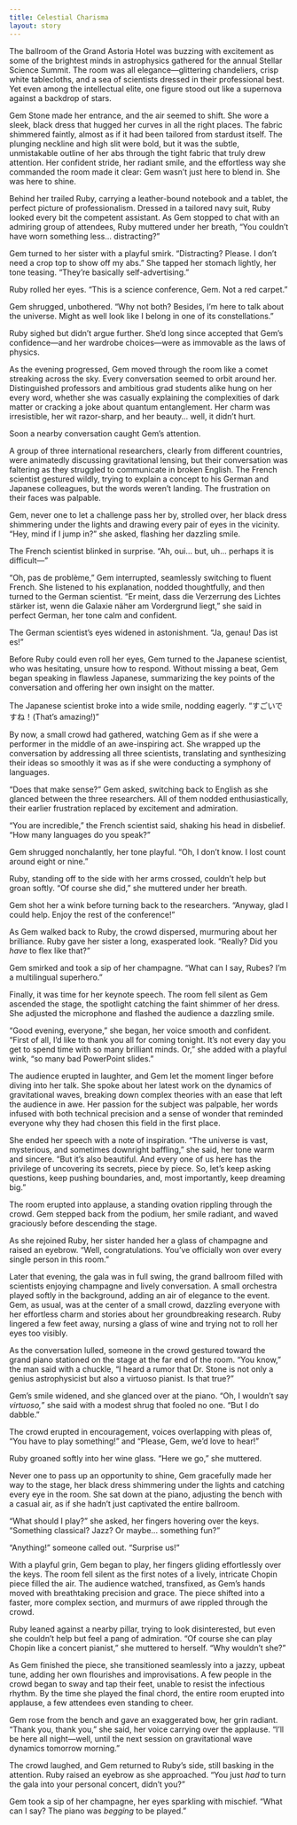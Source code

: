```yaml
---
title: Celestial Charisma
layout: story
---
```


The ballroom of the Grand Astoria Hotel was buzzing with excitement as some of the brightest minds in astrophysics gathered for the annual Stellar Science Summit. The room was all elegance—glittering chandeliers, crisp white tablecloths, and a sea of scientists dressed in their professional best. Yet even among the intellectual elite, one figure stood out like a supernova against a backdrop of stars.

Gem Stone made her entrance, and the air seemed to shift. She wore a sleek, black dress that hugged her curves in all the right places. The fabric shimmered faintly, almost as if it had been tailored from stardust itself. The plunging neckline and high slit were bold, but it was the subtle, unmistakable outline of her abs through the tight fabric that truly drew attention. Her confident stride, her radiant smile, and the effortless way she commanded the room made it clear: Gem wasn’t just here to blend in. She was here to shine.

Behind her trailed Ruby, carrying a leather-bound notebook and a tablet, the perfect picture of professionalism. Dressed in a tailored navy suit, Ruby looked every bit the competent assistant. As Gem stopped to chat with an admiring group of attendees, Ruby muttered under her breath, “You couldn’t have worn something less... distracting?”

Gem turned to her sister with a playful smirk. “Distracting? Please. I don’t need a crop top to show off my abs.” She tapped her stomach lightly, her tone teasing. “They’re basically self-advertising.”

Ruby rolled her eyes. “This is a science conference, Gem. Not a red carpet.”

Gem shrugged, unbothered. “Why not both? Besides, I’m here to talk about the universe. Might as well look like I belong in one of its constellations.”

Ruby sighed but didn’t argue further. She’d long since accepted that Gem’s confidence—and her wardrobe choices—were as immovable as the laws of physics.

As the evening progressed, Gem moved through the room like a comet streaking across the sky. Every conversation seemed to orbit around her. Distinguished professors and ambitious grad students alike hung on her every word, whether she was casually explaining the complexities of dark matter or cracking a joke about quantum entanglement. Her charm was irresistible, her wit razor-sharp, and her beauty... well, it didn’t hurt.

Soon a nearby conversation caught Gem’s attention.

A group of three international researchers, clearly from different countries, were animatedly discussing gravitational lensing, but their conversation was faltering as they struggled to communicate in broken English. The French scientist gestured wildly, trying to explain a concept to his German and Japanese colleagues, but the words weren’t landing. The frustration on their faces was palpable.

Gem, never one to let a challenge pass her by, strolled over, her black dress shimmering under the lights and drawing every pair of eyes in the vicinity. “Hey, mind if I jump in?” she asked, flashing her dazzling smile.

The French scientist blinked in surprise. “Ah, oui... but, uh... perhaps it is difficult—”

“Oh, pas de problème,” Gem interrupted, seamlessly switching to fluent French. She listened to his explanation, nodded thoughtfully, and then turned to the German scientist. “Er meint, dass die Verzerrung des Lichtes stärker ist, wenn die Galaxie näher am Vordergrund liegt,” she said in perfect German, her tone calm and confident.

The German scientist’s eyes widened in astonishment. “Ja, genau! Das ist es!”

Before Ruby could even roll her eyes, Gem turned to the Japanese scientist, who was hesitating, unsure how to respond. Without missing a beat, Gem began speaking in flawless Japanese, summarizing the key points of the conversation and offering her own insight on the matter.

The Japanese scientist broke into a wide smile, nodding eagerly. “すごいですね！(That’s amazing!)”

By now, a small crowd had gathered, watching Gem as if she were a performer in the middle of an awe-inspiring act. She wrapped up the conversation by addressing all three scientists, translating and synthesizing their ideas so smoothly it was as if she were conducting a symphony of languages. 

“Does that make sense?” Gem asked, switching back to English as she glanced between the three researchers. All of them nodded enthusiastically, their earlier frustration replaced by excitement and admiration.

“You are incredible,” the French scientist said, shaking his head in disbelief. “How many languages do you speak?”

Gem shrugged nonchalantly, her tone playful. “Oh, I don’t know. I lost count around eight or nine.”

Ruby, standing off to the side with her arms crossed, couldn’t help but groan softly. “Of course she did,” she muttered under her breath.

Gem shot her a wink before turning back to the researchers. “Anyway, glad I could help. Enjoy the rest of the conference!” 

As Gem walked back to Ruby, the crowd dispersed, murmuring about her brilliance. Ruby gave her sister a long, exasperated look. “Really? Did you *have* to flex like that?”

Gem smirked and took a sip of her champagne. “What can I say, Rubes? I’m a multilingual superhero.”

Finally, it was time for her keynote speech. The room fell silent as Gem ascended the stage, the spotlight catching the faint shimmer of her dress. She adjusted the microphone and flashed the audience a dazzling smile.

“Good evening, everyone,” she began, her voice smooth and confident. “First of all, I’d like to thank you all for coming tonight. It’s not every day you get to spend time with so many brilliant minds. Or,” she added with a playful wink, “so many bad PowerPoint slides.”

The audience erupted in laughter, and Gem let the moment linger before diving into her talk. She spoke about her latest work on the dynamics of gravitational waves, breaking down complex theories with an ease that left the audience in awe. Her passion for the subject was palpable, her words infused with both technical precision and a sense of wonder that reminded everyone why they had chosen this field in the first place.

She ended her speech with a note of inspiration. “The universe is vast, mysterious, and sometimes downright baffling,” she said, her tone warm and sincere. “But it’s also beautiful. And every one of us here has the privilege of uncovering its secrets, piece by piece. So, let’s keep asking questions, keep pushing boundaries, and, most importantly, keep dreaming big.”

The room erupted into applause, a standing ovation rippling through the crowd. Gem stepped back from the podium, her smile radiant, and waved graciously before descending the stage.

As she rejoined Ruby, her sister handed her a glass of champagne and raised an eyebrow. “Well, congratulations. You’ve officially won over every single person in this room.”

Later that evening, the gala was in full swing, the grand ballroom filled with scientists enjoying champagne and lively conversation. A small orchestra played softly in the background, adding an air of elegance to the event. Gem, as usual, was at the center of a small crowd, dazzling everyone with her effortless charm and stories about her groundbreaking research. Ruby lingered a few feet away, nursing a glass of wine and trying not to roll her eyes too visibly.

As the conversation lulled, someone in the crowd gestured toward the grand piano stationed on the stage at the far end of the room. “You know,” the man said with a chuckle, “I heard a rumor that Dr. Stone is not only a genius astrophysicist but also a virtuoso pianist. Is that true?”

Gem’s smile widened, and she glanced over at the piano. “Oh, I wouldn’t say *virtuoso,*” she said with a modest shrug that fooled no one. “But I do dabble.”

The crowd erupted in encouragement, voices overlapping with pleas of, “You have to play something!” and “Please, Gem, we’d love to hear!”

Ruby groaned softly into her wine glass. “Here we go,” she muttered.

Never one to pass up an opportunity to shine, Gem gracefully made her way to the stage, her black dress shimmering under the lights and catching every eye in the room. She sat down at the piano, adjusting the bench with a casual air, as if she hadn’t just captivated the entire ballroom.

“What should I play?” she asked, her fingers hovering over the keys. “Something classical? Jazz? Or maybe... something fun?”

“Anything!” someone called out. “Surprise us!”

With a playful grin, Gem began to play, her fingers gliding effortlessly over the keys. The room fell silent as the first notes of a lively, intricate Chopin piece filled the air. The audience watched, transfixed, as Gem’s hands moved with breathtaking precision and grace. The piece shifted into a faster, more complex section, and murmurs of awe rippled through the crowd.

Ruby leaned against a nearby pillar, trying to look disinterested, but even she couldn’t help but feel a pang of admiration. “Of course she can play Chopin like a concert pianist,” she muttered to herself. “Why wouldn’t she?”

As Gem finished the piece, she transitioned seamlessly into a jazzy, upbeat tune, adding her own flourishes and improvisations. A few people in the crowd began to sway and tap their feet, unable to resist the infectious rhythm. By the time she played the final chord, the entire room erupted into applause, a few attendees even standing to cheer.

Gem rose from the bench and gave an exaggerated bow, her grin radiant. “Thank you, thank you,” she said, her voice carrying over the applause. “I’ll be here all night—well, until the next session on gravitational wave dynamics tomorrow morning.”

The crowd laughed, and Gem returned to Ruby’s side, still basking in the attention. Ruby raised an eyebrow as she approached. “You just *had* to turn the gala into your personal concert, didn’t you?”

Gem took a sip of her champagne, her eyes sparkling with mischief. “What can I say? The piano was *begging* to be played.”
